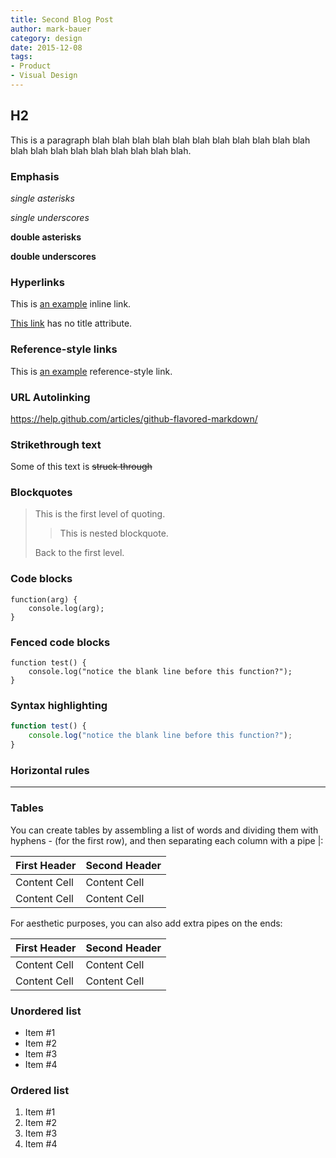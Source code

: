 ```yaml
---
title: Second Blog Post
author: mark-bauer
category: design
date: 2015-12-08
tags:
- Product
- Visual Design
---
```


H2
--

This is a paragraph blah blah blah blah blah blah blah blah blah blah blah blah blah blah blah blah blah blah blah blah.


### Emphasis

*single asterisks*

_single underscores_

**double asterisks**

__double underscores__


### Hyperlinks

This is [an example](http://example.com/ "Title") inline link.

[This link](http://example.net/) has no title attribute.


### Reference-style links

This is [an example][id] reference-style link.

[id]: http://example.com/  "Optional Title Here"


### URL Autolinking

https://help.github.com/articles/github-flavored-markdown/

### Strikethrough text

Some of this text is ~~struck through~~


### Blockquotes

> This is the first level of quoting.
>
> > This is nested blockquote.
>
> Back to the first level.


### Code blocks

	function(arg) {
		console.log(arg);
	}


### Fenced code blocks

```
function test() {
	console.log("notice the blank line before this function?");
}
```

### Syntax highlighting

```js
function test() {
	console.log("notice the blank line before this function?");
}
```
### Horizontal rules

* * *

### Tables

You can create tables by assembling a list of words and dividing them with hyphens - (for the first row), and then separating each column with a pipe |:

First Header  | Second Header
------------- | -------------
Content Cell  | Content Cell
Content Cell  | Content Cell

For aesthetic purposes, you can also add extra pipes on the ends:

| First Header  | Second Header |
| ------------- | ------------- |
| Content Cell  | Content Cell  |
| Content Cell  | Content Cell  |


### Unordered list

* Item #1
* Item #2
* Item #3
* Item #4


### Ordered list

1. Item #1
2. Item #2
3. Item #3
4. Item #4